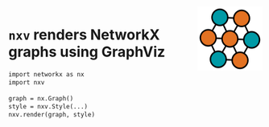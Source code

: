 <img src="./docs/_static/logo/logo-128.png" align="right" width="128px" height="128px">

# `nxv` renders NetworkX graphs using GraphViz

    import networkx as nx
    import nxv
    
    graph = nx.Graph()
    style = nxv.Style(...)
    nxv.render(graph, style)
